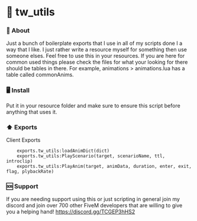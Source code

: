 # 📝 tw_utils

### 🧠 About
Just a bunch of boilerplate exports that I use in all of my scripts done I a way that I like. I just rather write a resource myself for something then use someone elses. Feel free to use this in your resources.
If you are here for common used things please check the files for what your looking for there should be tables in there.
For example, animations > animations.lua has a table called commonAnims.

### 🖥️ Install
Put it in your resource folder and make sure to ensure this script before anything that uses it.

### ⬆️ Exports
Client Exports
```
    exports.tw_utils:loadAnimDict(dict)
	exports.tw_utils:PlayScenario(target, scenarioName, ttl, introclip)
    exports.tw_utils:PlayAnim(target, animData, duration, enter, exit, flag, plybackRate)
```

### 🆘 Support
If you are needing support using this or just scripting in general join my discord and join over 700 other FiveM developers that are willing to give you a helping hand! https://discord.gg/TCGEP3hHS2
